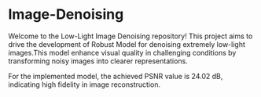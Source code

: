 # Image-Denoising
Welcome to the Low-Light Image Denoising repository! This project aims to drive the development of Robust Model for denoising extremely low-light images.This model enhance visual quality in challenging conditions by transforming noisy images into clearer representations.

 For the implemented model, the achieved PSNR value is 24.02 dB, indicating high fidelity in image reconstruction.
